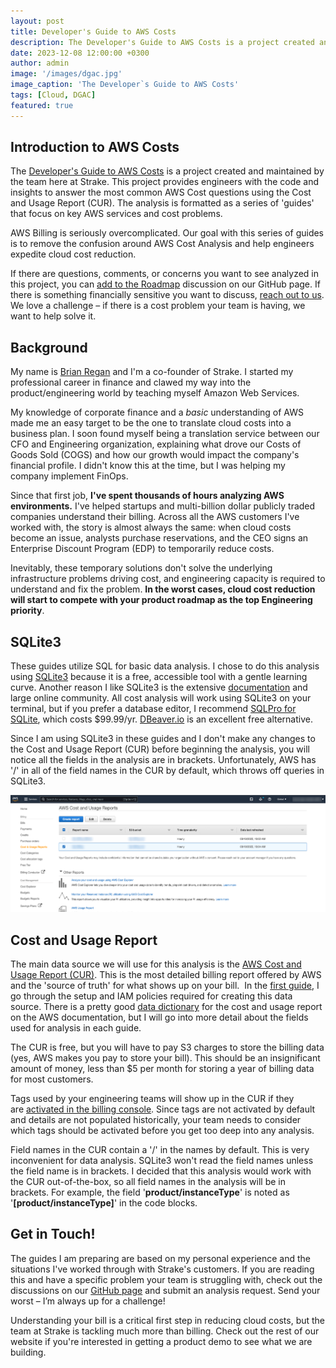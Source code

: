 ```yaml
---
layout: post
title: Developer's Guide to AWS Costs
description: The Developer's Guide to AWS Costs is a project created and maintained by the team here at Strake. This project provides engineers with the code and insights to answer the most common AWS Cost questions using the Cost and Usage Report (CUR). The analysis is formatted as a series of 'guides' that focus on key AWS services and cost problems.
date: 2023-12-08 12:00:00 +0300
author: admin
image: '/images/dgac.jpg'
image_caption: 'The Developer`s Guide to AWS Costs'
tags: [Cloud, DGAC]
featured: true
---
```

## Introduction to AWS Costs

The [Developer's Guide to AWS Costs](https://getstrake.com/community/developers-guide-to-aws-costs) is a project created and maintained by the team here at Strake. This project provides engineers with the code and insights to answer the most common AWS Cost questions using the Cost and Usage Report (CUR). The analysis is formatted as a series of 'guides' that focus on key AWS services and cost problems.

AWS Billing is seriously overcomplicated. Our goal with this series of guides is to remove the confusion around AWS Cost Analysis and help engineers expedite cloud cost reduction.

If there are questions, comments, or concerns you want to see analyzed in this project, you can [add to the Roadmap](https://github.com/getstrake/developer-cost-guide/discussions/2) discussion on our GitHub page. If there is something financially sensitive you want to discuss, [reach out to us](mailto:brian@eightlake.com). We love a challenge – if there is a cost problem your team is having, we want to help solve it.

## **Background**

My name is [Brian Regan](https://www.linkedin.com/in/brianpatrickregan/) and I'm a co-founder of Strake. I started my professional career in finance and clawed my way into the product/engineering world by teaching myself Amazon Web Services.

My knowledge of corporate finance and a *basic* understanding of AWS made me an easy target to be the one to translate cloud costs into a business plan. I soon found myself being a translation service between our CFO and Engineering organization, explaining what drove our Costs of Goods Sold (COGS) and how our growth would impact the company's financial profile. I didn't know this at the time, but I was helping my company implement FinOps.

Since that first job, **I've spent thousands of hours analyzing AWS environments.** I've helped startups and multi-billion dollar publicly traded companies understand their billing. Across all the AWS customers I've worked with, the story is almost always the same: when cloud costs become an issue, analysts purchase reservations, and the CEO signs an Enterprise Discount Program (EDP) to temporarily reduce costs.

Inevitably, these temporary solutions don't solve the underlying infrastructure problems driving cost, and engineering capacity is required to understand and fix the problem. **In the worst cases, cloud cost reduction will start to compete with your product roadmap as the top Engineering priority**.

## **SQLite3**

These guides utilize SQL for basic data analysis. I chose to do this analysis using [SQLite3](https://www.sqlite.org/index.html) because it is a free, accessible tool with a gentle learning curve. Another reason I like SQLite3 is the extensive [documentation](https://www.sqlite.org/docs.html) and large online community. All cost analysis will work using SQLite3 on your terminal, but if you prefer a database editor, I recommend [SQLPro for SQLite](https://www.sqlitepro.com/), which costs $99.99/yr. [DBeaver.io](https://dbeaver.io/download/) is an excellent free alternative.

Since I am using SQLite3 in these guides and I don't make any changes to the Cost and Usage Report (CUR) before beginning the analysis, you will notice all the fields in the analysis are in brackets. Unfortunately, AWS has '/' in all of the field names in the CUR by default, which throws off queries in SQLite3.

![DGAC 1](/images/dgac-1.jpg)

## **Cost and Usage Report**

The main data source we will use for this analysis is the [AWS Cost and Usage Report (CUR)](https://docs.aws.amazon.com/cur/latest/userguide/what-is-cur.html). This is the most detailed billing report offered by AWS and the 'source of truth' for what shows up on your bill.  In the [first guide](https://getstrake.com/blog/cost-and-usage-report-setup), I go through the setup and IAM policies required for creating this data source. There is a pretty good [data dictionary](https://docs.aws.amazon.com/cur/latest/userguide/data-dictionary.html) for the cost and usage report on the AWS documentation, but I will go into more detail about the fields used for analysis in each guide.

The CUR is free, but you will have to pay S3 charges to store the billing data (yes, AWS makes you pay to store your bill). This should be an insignificant amount of money, less than $5 per month for storing a year of billing data for most customers.

Tags used by your engineering teams will show up in the CUR if they are [activated in the billing console](https://docs.aws.amazon.com/awsaccountbilling/latest/aboutv2/activating-tags.html). Since tags are not activated by default and details are not populated historically, your team needs to consider which tags should be activated before you get too deep into any analysis.

Field names in the CUR contain a '/' in the names by default. This is very inconvenient for data analysis. SQLite3 won't read the field names unless the field name is in brackets. I decided that this analysis would work with the CUR out-of-the-box, so all field names in the analysis will be in brackets. For example, the field '**product/instanceType**' is noted as '**[product/instanceType]**' in the code blocks.

## **Get in Touch!**

The guides I am preparing are based on my personal experience and the situations I've worked through with Strake's customers. If you are reading this and have a specific problem your team is struggling with, check out the discussions on our [GitHub page](https://github.com/getstrake/developer-cost-guide/discussions) and submit an analysis request. Send your worst – I’m always up for a challenge!

Understanding your bill is a critical first step in reducing cloud costs, but the team at Strake is tackling much more than billing. Check out the rest of our website if you're interested in getting a product demo to see what we are building.